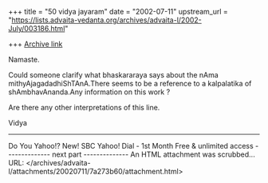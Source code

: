 +++
title = "50 vidya jayaram"
date = "2002-07-11"
upstream_url = "https://lists.advaita-vedanta.org/archives/advaita-l/2002-July/003186.html"

+++
[Archive link](https://lists.advaita-vedanta.org/archives/advaita-l/2002-July/003186.html)


Namaste.

Could someone clarify what bhaskararaya says about the nAma mithyAjagadadhiShTAnA.There seems to be a reference to a kalpalatika of shAmbhavAnanda.Any information on this work ?

Are there any other interpretations of this line.



Vidya





---------------------------------
Do You Yahoo!?
New! SBC Yahoo! Dial - 1st Month Free & unlimited access
-------------- next part --------------
An HTML attachment was scrubbed...
URL: </archives/advaita-l/attachments/20020711/7a273b60/attachment.html>
